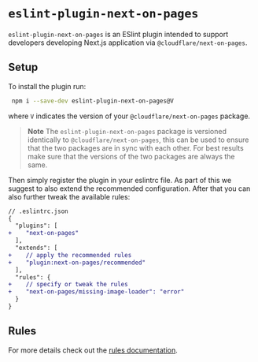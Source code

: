 # `eslint-plugin-next-on-pages`

`eslint-plugin-next-on-pages` is an ESlint plugin intended to support developers developing Next.js application via `@cloudflare/next-on-pages`.

## Setup

To install the plugin run:

```sh
 npm i --save-dev eslint-plugin-next-on-pages@V
```

where `V` indicates the version of your `@cloudflare/next-on-pages` package.

> **Note**
> The `eslint-plugin-next-on-pages` package is versioned identically to `@cloudflare/next-on-pages`, this can be used to ensure that the two packages are in sync with each other. For best results make sure that the versions of the two packages are always the same.

Then simply register the plugin in your eslintrc file. As part of this we suggest to also extend the recommended configuration. After that you can also further tweak the available rules:

```diff
// .eslintrc.json
{
  "plugins": [
+    "next-on-pages"
  ],
  "extends": [
+    // apply the recommended rules
+    "plugin:next-on-pages/recommended"
  ],
  "rules": {
+    // specify or tweak the rules
+    "next-on-pages/missing-image-loader": "error"
  }
}
```

## Rules

For more details check out the [rules documentation](https://github.com/cloudflare/next-on-pages/tree/main/packages/eslint-plugin-next-on-pages/docs/rules).
